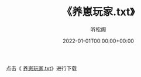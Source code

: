 ﻿---
title:  《养崽玩家.txt》
date:   2022-01-01T00:00:00+00:00
author: 听松阁
layout: post
permalink: /养崽玩家/
categories: 小说
tags: [小说]
---

点击《 [养崽玩家.txt](http://img.660000.xyz/bookstukust/book/bntxt/10/养崽玩家.txt)》进行下载